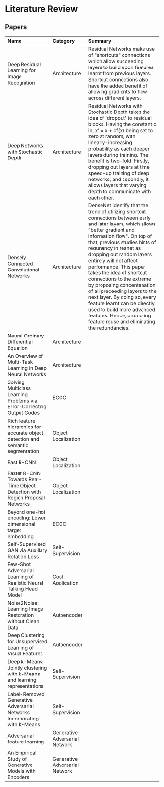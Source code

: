 # Literature Review

## Papers

| Name | Category | Summary |
| :--- | :--- | :--- |
| Deep Residual Learning for Image Recognition | Architecture | Residual Networks make use of "shortcuts" connections which allow succeeding layers to build upon features learnt from previous layers. Shortcut connections also have the added benefit of allowing gradients to flow across different layers. |
| Deep Networks with Stochastic Depth | Architecture | Residual Networks with Stochastic Depth takes the idea of 'dropout' to residual blocks. Having the constant c in, x' = x + cf\(x\) being set to zero at random, with linearly-increasing probability as each deeper layers during training. The benefit is two-fold: Firstly, dropping out layers at time speed-up training of deep networks, and secondly, it allows layers that varying depth to communicate with each other.  |
| Densely Connected Convolutional Networks | Architecture | DenseNet identify that the trend of utilizing shortcut connections between early and later layers, which allows "better gradient and information flow". On top of that, previous studies hints of redunancy in resnet as dropping out random layers entirely will not affect performance. This paper takes the idea of shortcut connections to the extreme by proposing concentanation of all preceeding layers to the next layer. By doing so, every feature learnt can be directly used to build more advanced features. Hence, promoting feature reuse and eliminating the redundancies. |
| Neural Ordinary Differential Equation | Architecture |  |
| An Overview of Multi-Task Learning in Deep Neural Networks | Architecture |  |
| Solving Multiclass Learning Problems via Error-Correcting Output Codes | ECOC |  |
| Rich feature hierarchies for accurate object detection and semantic segmentation | Object Localization |  |
| Fast R-CNN | Object Localization |  |
| Faster R-CNN: Towards Real-Time Object Detection with Region Proposal Networks | Object Localization |  |
| Beyond one-hot encoding: Lower dimensional target embedding | ECOC |  |
| Self-Supervised GAN via Auxillary Rotation Loss | Self-Supervision |  |
| Few-Shot Adversarial Learning of Realistic Neural Talking Head Model | Cool Application |  |
| Noise2Noise: Learning Image Restoration without Clean Data |  Autoencoder |  |
| Deep Clustering for Unsupervised Learning of Visual Features | Autoencoder |  |
| Deep k-Means: Jointly clustering with k-Means and learning representations | Self-Supervision |  |
| Label-Removed Generative Adversarial Networks Incorporating with K-Means | Self-Supervision |  |
| Adversarial feature learning | Generative Adversarial Network |  |
| An Empirical Study of Generative Models with Encoders | Generative Adversarial Network |  |

